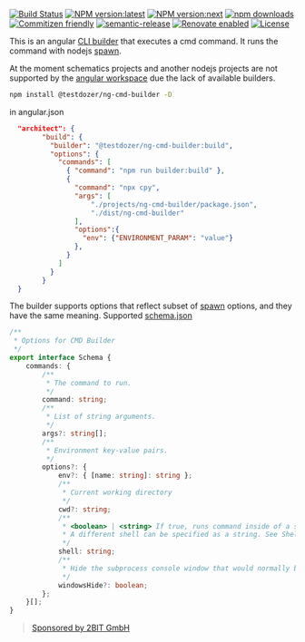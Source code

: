 [![Build Status](https://github.com/testdozer/ng-cmd-builder/actions/workflows/main.yml/badge.svg?branch=master)](https://github.com/testdozer/ng-cmd-builder/)
[![NPM version:latest](https://img.shields.io/npm/v/@testdozer/ng-cmd-builder/latest.svg?style=flat-square)](https://www.npmjs.com/package/@testdozer/ng-cmd-builder)
[![NPM version:next](https://img.shields.io/npm/v/@testdozer/ng-cmd-builder/next.svg?style=flat-square)](https://www.npmjs.com/package/@testdozer/ng-cmd-builder)
[![npm downloads](https://img.shields.io/npm/dt/@testdozer/ng-cmd-builder.svg?style=flat-square)](https://www.npmjs.com/package/@testdozer/ng-cmd-builder)
[![Commitizen friendly](https://img.shields.io/badge/commitizen-friendly-brightgreen.svg)](http://commitizen.github.io/cz-cli/)
[![semantic-release](https://img.shields.io/badge/%20%20%F0%9F%93%A6%F0%9F%9A%80-semantic--release-e10079.svg)](https://github.com/semantic-release/semantic-release)
[![Renovate enabled](https://img.shields.io/badge/renovate-enabled-brightgreen.svg)](https://renovatebot.com/)
[![License](https://img.shields.io/npm/l/@testdozer/ng-cmd-builder.svg)](https://www.npmjs.com/package/@testdozer/ng-cmd-builder)

This is an angular [CLI builder](https://angular.io/guide/cli-builder) that executes a cmd command. 
It runs the command with nodejs [spawn](https://nodejs.org/docs/latest/api/child_process.html#child_process_child_process_spawn_command_args_options).

At the moment schematics projects and another nodejs projects are not supported by the [angular workspace](https://angular.io/cli#workspaces-and-project-files) 
due the lack of available builders.

```bash
npm install @testdozer/ng-cmd-builder -D
```

in angular.json
```json
  "architect": {
        "build": {
          "builder": "@testdozer/ng-cmd-builder:build",
          "options": {
            "commands": [
              { "command": "npm run builder:build" },
              {
                "command": "npx cpy",
                "args": [
                    "./projects/ng-cmd-builder/package.json",
                    "./dist/ng-cmd-builder"
                ],
                "options":{
                  "env": {"ENVIRONMENT_PARAM": "value"}
                },
              }
            ]
          }
        }
  }
```

The builder supports options that reflect subset of [spawn](https://nodejs.org/docs/latest/api/child_process.html#child_process_child_process_spawn_command_args_options) options, and they have the same meaning.
Supported [schema.json](https://github.com/Testdozer/ng-cmd-builder/blob/master/projects/ng-cmd-builder/src/lib/build/schema.json)

```typescript
/**
 * Options for CMD Builder
 */
export interface Schema {
    commands: {
        /**
         * The command to run.
         */
        command: string;
        /**
         * List of string arguments.
         */
        args?: string[];
        /**
         * Environment key-value pairs.
         */
        options?: {
            env?: { [name: string]: string };
            /**
             * Current working directory
             */
            cwd?: string;
            /**
             * <boolean> | <string> If true, runs command inside of a shell. Uses '/bin/sh' on Unix, and process.env.ComSpec on Windows.
             * A different shell can be specified as a string. See Shell requirements and Default Windows shell. Default: true.
             */
            shell: string;
            /**
             * Hide the subprocess console window that would normally be created on Windows systems.
             */
            windowsHide?: boolean;
        };
    }[];
}
```

> [Sponsored by 2BIT GmbH](https://www.2bit.ch)

